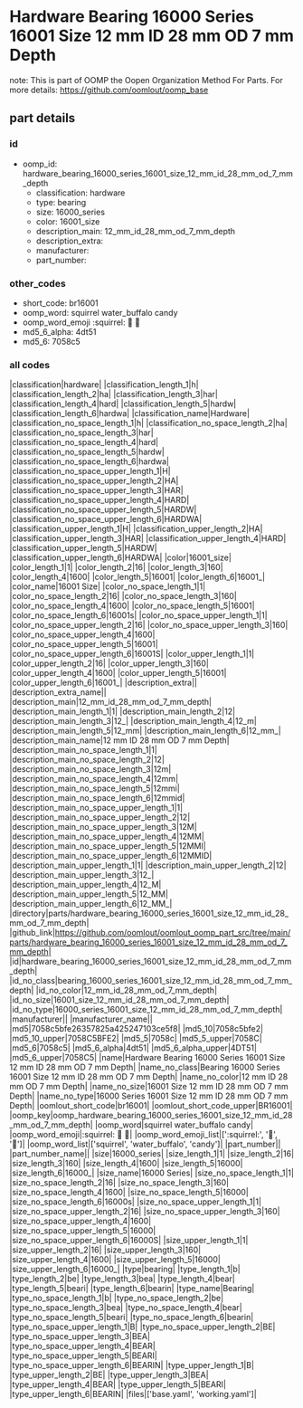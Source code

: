 # Hardware Bearing 16000 Series 16001 Size 12 mm ID 28 mm OD 7 mm Depth  

note: This is part of OOMP the Oopen Organization Method For Parts. For more details: https://github.com/oomlout/oomp_base

##  part details





### id
* oomp_id: hardware_bearing_16000_series_16001_size_12_mm_id_28_mm_od_7_mm_depth
  * classification: hardware
  * type: bearing
  * size: 16000_series
  * color: 16001_size
  * description_main: 12_mm_id_28_mm_od_7_mm_depth
  * description_extra: 
  * manufacturer: 
  * part_number: 

### other_codes
* short_code: br16001
* oomp_word: squirrel water_buffalo candy
* oomp_word_emoji :squirrel: :water_buffalo: :candy:
* md5_6_alpha: 4dt51
* md5_6: 7058c5

### all codes 
|classification|hardware|
|classification_length_1|h|
|classification_length_2|ha|
|classification_length_3|har|
|classification_length_4|hard|
|classification_length_5|hardw|
|classification_length_6|hardwa|
|classification_name|Hardware|
|classification_no_space_length_1|h|
|classification_no_space_length_2|ha|
|classification_no_space_length_3|har|
|classification_no_space_length_4|hard|
|classification_no_space_length_5|hardw|
|classification_no_space_length_6|hardwa|
|classification_no_space_upper_length_1|H|
|classification_no_space_upper_length_2|HA|
|classification_no_space_upper_length_3|HAR|
|classification_no_space_upper_length_4|HARD|
|classification_no_space_upper_length_5|HARDW|
|classification_no_space_upper_length_6|HARDWA|
|classification_upper_length_1|H|
|classification_upper_length_2|HA|
|classification_upper_length_3|HAR|
|classification_upper_length_4|HARD|
|classification_upper_length_5|HARDW|
|classification_upper_length_6|HARDWA|
|color|16001_size|
|color_length_1|1|
|color_length_2|16|
|color_length_3|160|
|color_length_4|1600|
|color_length_5|16001|
|color_length_6|16001_|
|color_name|16001 Size|
|color_no_space_length_1|1|
|color_no_space_length_2|16|
|color_no_space_length_3|160|
|color_no_space_length_4|1600|
|color_no_space_length_5|16001|
|color_no_space_length_6|16001s|
|color_no_space_upper_length_1|1|
|color_no_space_upper_length_2|16|
|color_no_space_upper_length_3|160|
|color_no_space_upper_length_4|1600|
|color_no_space_upper_length_5|16001|
|color_no_space_upper_length_6|16001S|
|color_upper_length_1|1|
|color_upper_length_2|16|
|color_upper_length_3|160|
|color_upper_length_4|1600|
|color_upper_length_5|16001|
|color_upper_length_6|16001_|
|description_extra||
|description_extra_name||
|description_main|12_mm_id_28_mm_od_7_mm_depth|
|description_main_length_1|1|
|description_main_length_2|12|
|description_main_length_3|12_|
|description_main_length_4|12_m|
|description_main_length_5|12_mm|
|description_main_length_6|12_mm_|
|description_main_name|12 mm ID 28 mm OD 7 mm Depth|
|description_main_no_space_length_1|1|
|description_main_no_space_length_2|12|
|description_main_no_space_length_3|12m|
|description_main_no_space_length_4|12mm|
|description_main_no_space_length_5|12mmi|
|description_main_no_space_length_6|12mmid|
|description_main_no_space_upper_length_1|1|
|description_main_no_space_upper_length_2|12|
|description_main_no_space_upper_length_3|12M|
|description_main_no_space_upper_length_4|12MM|
|description_main_no_space_upper_length_5|12MMI|
|description_main_no_space_upper_length_6|12MMID|
|description_main_upper_length_1|1|
|description_main_upper_length_2|12|
|description_main_upper_length_3|12_|
|description_main_upper_length_4|12_M|
|description_main_upper_length_5|12_MM|
|description_main_upper_length_6|12_MM_|
|directory|parts/hardware_bearing_16000_series_16001_size_12_mm_id_28_mm_od_7_mm_depth|
|github_link|https://github.com/oomlout/oomlout_oomp_part_src/tree/main/parts/hardware_bearing_16000_series_16001_size_12_mm_id_28_mm_od_7_mm_depth|
|id|hardware_bearing_16000_series_16001_size_12_mm_id_28_mm_od_7_mm_depth|
|id_no_class|bearing_16000_series_16001_size_12_mm_id_28_mm_od_7_mm_depth|
|id_no_color|12_mm_id_28_mm_od_7_mm_depth|
|id_no_size|16001_size_12_mm_id_28_mm_od_7_mm_depth|
|id_no_type|16000_series_16001_size_12_mm_id_28_mm_od_7_mm_depth|
|manufacturer||
|manufacturer_name||
|md5|7058c5bfe26357825a425247103ce5f8|
|md5_10|7058c5bfe2|
|md5_10_upper|7058C5BFE2|
|md5_5|7058c|
|md5_5_upper|7058C|
|md5_6|7058c5|
|md5_6_alpha|4dt51|
|md5_6_alpha_upper|4DT51|
|md5_6_upper|7058C5|
|name|Hardware Bearing 16000 Series 16001 Size 12 mm ID 28 mm OD 7 mm Depth|
|name_no_class|Bearing 16000 Series 16001 Size 12 mm ID 28 mm OD 7 mm Depth|
|name_no_color|12 mm ID 28 mm OD 7 mm Depth|
|name_no_size|16001 Size 12 mm ID 28 mm OD 7 mm Depth|
|name_no_type|16000 Series 16001 Size 12 mm ID 28 mm OD 7 mm Depth|
|oomlout_short_code|br16001|
|oomlout_short_code_upper|BR16001|
|oomp_key|oomp_hardware_bearing_16000_series_16001_size_12_mm_id_28_mm_od_7_mm_depth|
|oomp_word|squirrel water_buffalo candy|
|oomp_word_emoji|:squirrel: :water_buffalo: :candy:|
|oomp_word_emoji_list|[':squirrel:', ':water_buffalo:', ':candy:']|
|oomp_word_list|['squirrel', 'water_buffalo', 'candy']|
|part_number||
|part_number_name||
|size|16000_series|
|size_length_1|1|
|size_length_2|16|
|size_length_3|160|
|size_length_4|1600|
|size_length_5|16000|
|size_length_6|16000_|
|size_name|16000 Series|
|size_no_space_length_1|1|
|size_no_space_length_2|16|
|size_no_space_length_3|160|
|size_no_space_length_4|1600|
|size_no_space_length_5|16000|
|size_no_space_length_6|16000s|
|size_no_space_upper_length_1|1|
|size_no_space_upper_length_2|16|
|size_no_space_upper_length_3|160|
|size_no_space_upper_length_4|1600|
|size_no_space_upper_length_5|16000|
|size_no_space_upper_length_6|16000S|
|size_upper_length_1|1|
|size_upper_length_2|16|
|size_upper_length_3|160|
|size_upper_length_4|1600|
|size_upper_length_5|16000|
|size_upper_length_6|16000_|
|type|bearing|
|type_length_1|b|
|type_length_2|be|
|type_length_3|bea|
|type_length_4|bear|
|type_length_5|beari|
|type_length_6|bearin|
|type_name|Bearing|
|type_no_space_length_1|b|
|type_no_space_length_2|be|
|type_no_space_length_3|bea|
|type_no_space_length_4|bear|
|type_no_space_length_5|beari|
|type_no_space_length_6|bearin|
|type_no_space_upper_length_1|B|
|type_no_space_upper_length_2|BE|
|type_no_space_upper_length_3|BEA|
|type_no_space_upper_length_4|BEAR|
|type_no_space_upper_length_5|BEARI|
|type_no_space_upper_length_6|BEARIN|
|type_upper_length_1|B|
|type_upper_length_2|BE|
|type_upper_length_3|BEA|
|type_upper_length_4|BEAR|
|type_upper_length_5|BEARI|
|type_upper_length_6|BEARIN|
|files|['base.yaml', 'working.yaml']|
